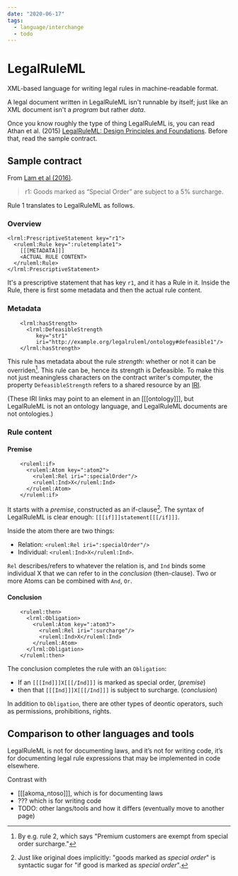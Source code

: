 ```yaml
---
date: "2020-06-17"
tags:
  - language/interchange
  - todo
---
```


# LegalRuleML

XML-based language for writing legal rules in machine-readable format.

A legal document written in LegalRuleML isn't runnable by itself; just like an XML document isn't a _program_ but rather _data_.

Once you know roughly the type of thing LegalRuleML is, you can read Athan et al. (2015) [LegalRuleML: Design Principles and Foundations](https://www.researchgate.net/publication/277498922_LegalRuleML_Design_Principles_and_Foundations). Before that, read the sample contract.

## Sample contract

From [Lam et al (2016)](https://www.researchgate.net/publication/304480296_Enabling_Reasoning_with_LegalRuleML).

> r1: Goods marked as “Special Order” are subject to a 5% surcharge.

Rule 1 translates to LegalRuleML as follows.

### Overview

    <lrml:PrescriptiveStatement key="r1">
      <ruleml:Rule key=":ruletemplate1">
        [[[METADATA]]]
        <ACTUAL RULE CONTENT>
      </ruleml:Rule>
    </lrml:PrescriptiveStatement>

It's a prescriptive statement that has key `r1`, and it has a Rule in it.
Inside the Rule, there is first some metadata and then the actual rule content.

### Metadata

        <lrml:hasStrength>
          <lrml:DefeasibleStrength
             key="str1"
             iri="http://example.org/legalruleml/ontology#defeasible1"/>
        </lrml:hasStrength>

This rule has metadata about the rule _strength_: whether or not it can be overriden[^1]. This rule can be, hence its strength is Defeasible. To make this not just meaningless characters on the contract writer's computer, the property `DefeasibleStrength` refers to a shared resource by an [IRI](https://en.wikipedia.org/wiki/Internationalized_Resource_Identifier).

(These IRI links may point to an element in an [[[ontology]]], but LegalRuleML is not an ontology language, and LegalRuleML documents are not ontologies.)


### Rule content

#### Premise

        <ruleml:if>
          <ruleml:Atom key=":atom2">
            <ruleml:Rel iri=":specialOrder"/>
            <ruleml:Ind>X</ruleml:Ind>
          </ruleml:Atom>
        </ruleml:if>

It starts with a _premise_, constructed as an if-clause[^2].
The syntax of LegalRuleML is clear enough: `[[[if]]]statement[[[/if]]]`.

Inside the atom there are two things:
- Relation: `<ruleml:Rel iri=":specialOrder"/>`
- Individual: `<ruleml:Ind>X</ruleml:Ind>`.

`Rel` describes/refers to whatever the relation is, and `Ind` binds some individual X that we can refer to in the _conclusion_ (then-clause). Two or more Atoms can be combined with `And`, `Or`.

#### Conclusion

        <ruleml:then>
          <lrml:Obligation>
            <ruleml:Atom key=":atom3">
              <ruleml:Rel iri=":surcharge"/>
              <ruleml:Ind>X</ruleml:Ind>
            </ruleml:Atom>
          </lrml:Obligation>
        </ruleml:then>

The conclusion completes the rule with an `Obligation`:
* If an `[[[Ind]]]X[[[/Ind]]]` is marked as special order,  (_premise_)
* then that `[[[Ind]]]X[[[/Ind]]]` is subject to surcharge. (_conclusion_)

In addition to `Obligation`, there are other types of deontic operators, such as permissions, prohibitions, rights.

## Comparison to other languages and tools

LegalRuleML is not for documenting laws, and it’s not for writing code, it’s for documenting legal rule expressions that may be implemented in code elsewhere. 


Contrast with
- [[[akoma_ntoso]]], which is for documenting laws
- ??? which is for writing code
- TODO: other langs/tools and how it differs (eventually move to another page)



[^1]: By e.g. rule 2, which says "Premium customers are exempt from special order surcharge."
[^2]: Just like original does implicitly: "goods marked as _special order_" is syntactic sugar for "if good is marked as _special order_".
